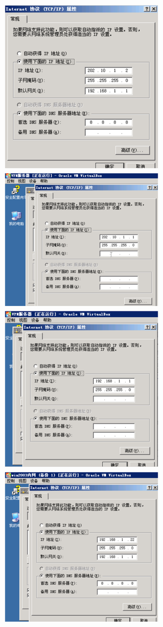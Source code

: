 ![image-20220411174444076](images/Untitled/image-20220411174444076.png)

![image-20220411174450446](images/Untitled/image-20220411174450446.png)

![image-20220411174456862](images/Untitled/image-20220411174456862.png)

![image-20220411174542714](images/Untitled/image-20220411174542714.png)